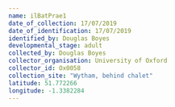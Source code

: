 ```yaml
---
name: ilBatPrae1
date_of_collection: 17/07/2019
date_of_identification: 17/07/2019
identified_by: Douglas Boyes
developmental_stage: adult
collected_by: Douglas Boyes
collector_organisation: University of Oxford
collector_id: Ox0058
collection_site: "Wytham, behind chalet"
latitude: 51.772266
longitude: -1.3382284
---
```

